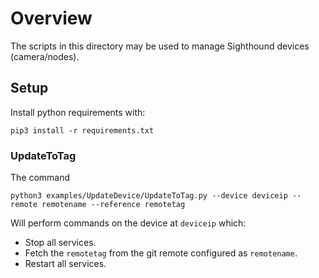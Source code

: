 # Overview

The scripts in this directory may be used to manage Sighthound devices (camera/nodes).

## Setup

Install python requirements with:
```
pip3 install -r requirements.txt
```

### UpdateToTag

The command

```
python3 examples/UpdateDevice/UpdateToTag.py --device deviceip --remote remotename --reference remotetag
```

Will perform commands on the device at `deviceip` which:
* Stop all services.
* Fetch the `remotetag` from the git remote configured as `remotename`.
* Restart all services.

